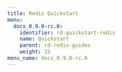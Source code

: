 ```yaml
---
title: Redis Quickstart
menu:
  docs_0.9.0-rc.0:
    identifier: rd-quickstart-redis
    name: Quickstart
    parent: rd-redis-guides
    weight: 15
menu_name: docs_0.9.0-rc.0
---
```


